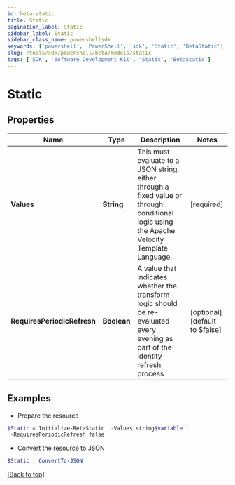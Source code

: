 ```yaml
---
id: beta-static
title: Static
pagination_label: Static
sidebar_label: Static
sidebar_class_name: powershellsdk
keywords: ['powershell', 'PowerShell', 'sdk', 'Static', 'BetaStatic']
slug: /tools/sdk/powershell/beta/models/static
tags: ['SDK', 'Software Development Kit', 'Static', 'BetaStatic']
---
```


# Static

## Properties

| Name | Type | Description | Notes |
| --- | --- | --- | --- |
| **Values** | **String** | This must evaluate to a JSON string, either through a fixed value or through conditional logic using the Apache Velocity Template Language. | [required] |
| **RequiresPeriodicRefresh** | **Boolean** | A value that indicates whether the transform logic should be re-evaluated every evening as part of the identity refresh process | [optional] [default to $false] |

## Examples

- Prepare the resource

```powershell
$Static = Initialize-BetaStatic  -Values string$variable `
 -RequiresPeriodicRefresh false
```

- Convert the resource to JSON

```powershell
$Static | ConvertTo-JSON
```

[[Back to top]](#)
